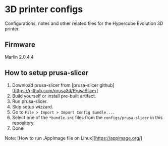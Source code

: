# 3D printer configs

Configurations, notes and other related files for the Hypercube Evolution 3D printer.

## Firmware

Marlin 2.0.4.4

## How to setup prusa-slicer

1. Download prusa-slicer from [prusa-slicer github][https://github.com/prusa3d/PrusaSlicer]
2. Build yourself or install pre-built artifact.
3. Run prusa-slicer.
4. Skip setup wizzard.
5. Go to `File > Import > Import Config Bundle...`.
6. Select one of the `*bundle.ini` files from the `configs/prusa-slicer` in this repository.
7. Done!

Note: [How to run .AppImage file on Linux][https://appimage.org/]
